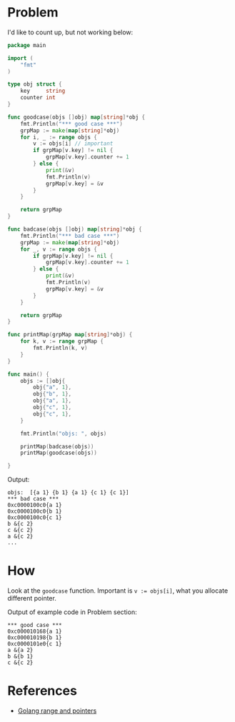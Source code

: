# Problem
I'd like to count up, but not working below:
```go
package main

import (
	"fmt"
)

type obj struct {
	key     string
	counter int
}

func goodcase(objs []obj) map[string]*obj {
	fmt.Println("*** good case ***")
	grpMap := make(map[string]*obj)
	for i, _ := range objs {
		v := objs[i] // important
		if grpMap[v.key] != nil {
			grpMap[v.key].counter += 1
		} else {
			print(&v)
			fmt.Println(v)
			grpMap[v.key] = &v
		}
	}

	return grpMap
}

func badcase(objs []obj) map[string]*obj {
	fmt.Println("*** bad case ***")
	grpMap := make(map[string]*obj)
	for _, v := range objs {
		if grpMap[v.key] != nil {
			grpMap[v.key].counter += 1
		} else {
			print(&v)
			fmt.Println(v)
			grpMap[v.key] = &v
		}
	}

	return grpMap
}

func printMap(grpMap map[string]*obj) {
	for k, v := range grpMap {
		fmt.Println(k, v)
	}
}

func main() {
	objs := []obj{
		obj{"a", 1},
		obj{"b", 1},
		obj{"a", 1},
		obj{"c", 1},
		obj{"c", 1},
	}

	fmt.Println("objs: ", objs)

	printMap(badcase(objs))
	printMap(goodcase(objs))

}
```
Output:
```
objs:  [{a 1} {b 1} {a 1} {c 1} {c 1}]
*** bad case ***
0xc0000100c0{a 1}
0xc0000100c0{b 1}
0xc0000100c0{c 1}
b &{c 2}
c &{c 2}
a &{c 2}
...
```

# How
Look at the `goodcase` function.
Important is  `v := objs[i]`, what you allocate different pointer.

Output of example code in Problem section:
```
*** good case ***
0xc000010168{a 1}
0xc000010198{b 1}
0xc0000101e0{c 1}
a &{a 2}
b &{b 1}
c &{c 2}
```

# References
* [Golang range and pointers](https://tam7t.com/golang-range-and-pointers/)